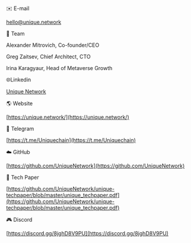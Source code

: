 :envelope: E-mail

[hello@unique.network](hello@unique.network)

👥 Team

Alexander Mitrovich, Co-founder/CEO

Greg Zaitsev, Chief Architect, CTO

Irina Karagyaur, Head of Metaverse Growth

🌐Linkedin

[Unique Network](https://www.linkedin.com/company/unique-network/)

:earth_americas: Website

[https://unique.network/](https://unique.network/)

:rocket: Telegram 

[https://t.me/Uniquechain](https://t.me/Uniquechain)

:cloud: GitHub

[https://github.com/UniqueNetwork](https://github.com/UniqueNetwork)

:newspaper: Tech Paper

[https://github.com/UniqueNetwork/unique-techpaper/blob/master/unique_techpaper.pdf](https://github.com/UniqueNetwork/unique-techpaper/blob/master/unique_techpaper.pdf)

:video_game: Discord 

[https://discord.gg/8jghD8V9PU](https://discord.gg/8jghD8V9PU)